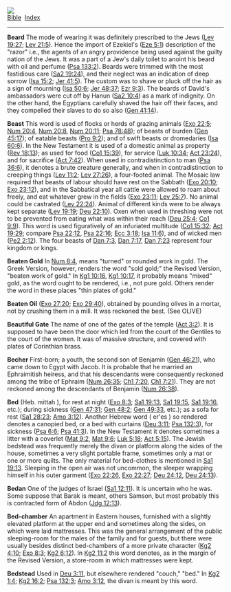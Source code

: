 [![](../../cdshop/ithlogo.png)](../../index)  
[Bible](../index)  [Index](index) 

------------------------------------------------------------------------

<span id="000">**Beard**</span> The mode of wearing it was definitely
prescribed to the Jews ([Lev 19:27](../kjv/lev019.htm#027); [Lev
21:5](../kjv/lev021.htm#005)). Hence the import of Ezekiel's ([Eze
5:1](../kjv/eze005.htm#001)) description of the "razor" i.e., the agents
of an angry providence being used against the guilty nation of the Jews.
It was a part of a Jew's daily toilet to anoint his beard with oil and
perfume ([Psa 133:2](../kjv/psa133.htm#002)). Beards were trimmed with
the most fastidious care ([Sa2 19:24](../kjv/sa2019.htm#024)), and their
neglect was an indication of deep sorrow ([Isa
15:2](../kjv/isa015.htm#002); [Jer 41:5](../kjv/jer041.htm#005)). The
custom was to shave or pluck off the hair as a sign of mourning ([Isa
50:6](../kjv/isa050.htm#006); [Jer 48:37](../kjv/jer048.htm#037); [Ezr
9:3](../kjv/ezr009.htm#003)). The beards of David's ambassadors were cut
off by Hanun ([Sa2 10:4](../kjv/sa2010.htm#004)) as a mark of indignity.
On the other hand, the Egyptians carefully shaved the hair off their
faces, and they compelled their slaves to do so also ([Gen
41:14](../kjv/gen041.htm#014)).

<span id="001">**Beast**</span> This word is used of flocks or herds of
grazing animals ([Exo 22:5](../kjv/exo022.htm#005); [Num
20:4](../kjv/num020.htm#004), [Num 20:8](../kjv/num020.htm#008), [Num
20:11](../kjv/num020.htm#011); [Psa 78:48](../kjv/psa078.htm#048)); of
beasts of burden ([Gen 45:17](../kjv/gen045.htm#017)); of eatable beasts
([Pro 9:2](../kjv/pro009.htm#002)); and of swift beasts or dromedaries
([Isa 60:6](../kjv/isa060.htm#006)). In the New Testament it is used of
a domestic animal as property ([Rev 18:13](../kjv/rev018.htm#013)); as
used for food ([Co1 15:39](../kjv/co1015.htm#039)), for service ([Luk
10:34](../kjv/luk010.htm#034); [Act 23:24](../kjv/act023.htm#024)), and
for sacrifice ([Act 7:42](../kjv/act007.htm#042)). When used in
contradistinction to man ([Psa 36:6](../kjv/psa036.htm#006)), it denotes
a brute creature generally, and when in contradistinction to creeping
things ([Lev 11:2](../kjv/lev011.htm#002); [Lev
27:26](../kjv/lev027.htm#026)), a four-footed animal. The Mosaic law
required that beasts of labour should have rest on the Sabbath ([Exo
20:10](../kjv/exo020.htm#010); [Exo 23:12](../kjv/exo023.htm#012)), and
in the Sabbatical year all cattle were allowed to roam about freely, and
eat whatever grew in the fields ([Exo 23:11](../kjv/exo023.htm#011);
[Lev 25:7](../kjv/lev025.htm#007)). No animal could be castrated ([Lev
22:24](../kjv/lev022.htm#024)). Animal of different kinds were to be
always kept separate ([Lev 19:19](../kjv/lev019.htm#019); [Deu
22:10](../kjv/deu022.htm#010)). Oxen when used in threshing were not to
be prevented from eating what was within their reach ([Deu
25:4](../kjv/deu025.htm#004); [Co1 9:9](../kjv/co1009.htm#009)). This
word is used figuratively of an infuriated multitude ([Co1
15:32](../kjv/co1015.htm#032); [Act 19:29](../kjv/act019.htm#029);
compare [Psa 22:12](../kjv/psa022.htm#012), [Psa
22:16](../kjv/psa022.htm#016); [Ecc 3:18](../kjv/ecc003.htm#018); [Isa
11:6](../kjv/isa011.htm#006)), and of wicked men ([Pe2
2:12](../kjv/pe2002.htm#012)). The four beasts of [Dan
7:3](../kjv/dan007.htm#003), [Dan 7:17](../kjv/dan007.htm#017), [Dan
7:23](../kjv/dan007.htm#023) represent four kingdom or kings.

<span id="002">**Beaten Gold**</span> In [Num
8:4](../kjv/num008.htm#004), means "turned" or rounded work in gold. The
Greek Version, however, renders the word "sold gold;" the Revised
Version, "beaten work of gold." In [Kg1 10:16](../kjv/kg1010.htm#016),
[Kg1 10:17](../kjv/kg1010.htm#017), it probably means "mixed" gold, as
the word ought to be rendered, i.e., not pure gold. Others render the
word in these places "thin plates of gold."

<span id="003">**Beaten Oil**</span> ([Exo
27:20](../kjv/exo027.htm#020); [Exo 29:40](../kjv/exo029.htm#040)),
obtained by pounding olives in a mortar, not by crushing them in a mill.
It was reckoned the best. (See OLIVE)

<span id="004">**Beautiful Gate**</span> The name of one of the gates of
the temple ([Act 3:2](../kjv/act003.htm#002)). It is supposed to have
been the door which led from the court of the Gentiles to the court of
the women. It was of massive structure, and covered with plates of
Corinthian brass.

<span id="005">**Becher**</span> First-born; a youth, the second son of
Benjamin ([Gen 46:21](../kjv/gen046.htm#021)), who came down to Egypt
with Jacob. It is probable that he married an Ephraimitish heiress, and
that his descendants were consequently reckoned among the tribe of
Ephraim ([Num 26:35](../kjv/num026.htm#035); [Ch1
7:20](../kjv/ch1007.htm#020), [Ch1 7:21](../kjv/ch1007.htm#021)). They
are not reckoned among the descendants of Benjamin ([Num
26:38](../kjv/num026.htm#038)).

<span id="006">**Bed**</span> (Heb. mittah ), for rest at night ([Exo
8:3](../kjv/exo008.htm#003); [Sa1 19:13](../kjv/sa1019.htm#013), [Sa1
19:15](../kjv/sa1019.htm#015), [Sa1 19:16](../kjv/sa1019.htm#016),
etc.); during sickness ([Gen 47:31](../kjv/gen047.htm#031); [Gen
48:2](../kjv/gen048.htm#002); [Gen 49:33](../kjv/gen049.htm#033), etc.);
as a sofa for rest ([Sa1 28:23](../kjv/sa1028.htm#023); [Amo
3:12](../kjv/amo003.htm#012)). Another Hebrew word ( er'es ) so rendered
denotes a canopied bed, or a bed with curtains ([Deu
3:11](../kjv/deu003.htm#011); [Psa 132:3](../kjv/psa132.htm#003)), for
sickness ([Psa 6:6](../kjv/psa006.htm#006); [Psa
41:3](../kjv/psa041.htm#003)). In the New Testament it denotes sometimes
a litter with a coverlet ([Mat 9:2](../kjv/mat009.htm#002), [Mat
9:6](../kjv/mat009.htm#006); [Luk 5:18](../kjv/luk005.htm#018); [Act
5:15](../kjv/act005.htm#015)). The Jewish bedstead was frequently merely
the divan or platform along the sides of the house, sometimes a very
slight portable frame, sometimes only a mat or one or more quilts. The
only material for bed-clothes is mentioned in [Sa1
19:13](../kjv/sa1019.htm#013). Sleeping in the open air was not
uncommon, the sleeper wrapping himself in his outer garment ([Exo
22:26](../kjv/exo022.htm#026), [Exo 22:27](../kjv/exo022.htm#027); [Deu
24:12](../kjv/deu024.htm#012), [Deu 24:13](../kjv/deu024.htm#013)).

<span id="007">**Bedan**</span> One of the judges of Israel ([Sa1
12:11](../kjv/sa1012.htm#011)). It is uncertain who he was. Some suppose
that Barak is meant, others Samson, but most probably this is contracted
form of Abdon ([Jdg 12:13](../kjv/jdg012.htm#013)).

<span id="008">**Bed-chamber**</span> An apartment in Eastern houses,
furnished with a slightly elevated platform at the upper end and
sometimes along the sides, on which were laid mattresses. This was the
general arrangement of the public sleeping-room for the males of the
family and for guests, but there were usually besides distinct
bed-chambers of a more private character ([Kg2
4:10](../kjv/kg2004.htm#010); [Exo 8:3](../kjv/exo008.htm#003); [Kg2
6:12](../kjv/kg2006.htm#012)). In [Kg2 11:2](../kjv/kg2011.htm#002) this
word denotes, as in the margin of the Revised Version, a store-room in
which mattresses were kept.

<span id="009">**Bedstead**</span> Used in [Deu
3:11](../kjv/deu003.htm#011), but elsewhere rendered "couch," "bed." In
[Kg2 1:4](../kjv/kg2001.htm#004); [Kg2 16:2](../kjv/kg2016.htm#002);
[Psa 132:3](../kjv/psa132.htm#003); [Amo 3:12](../kjv/amo003.htm#012),
the divan is meant by this word.
